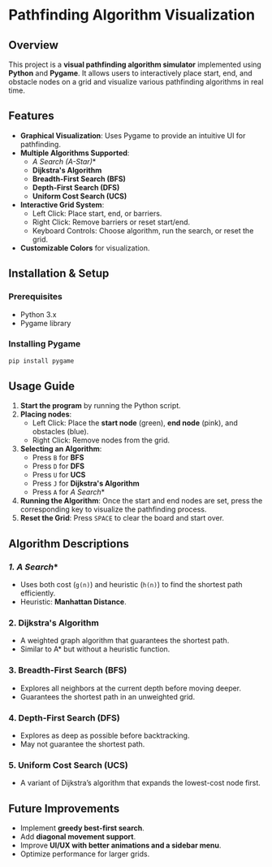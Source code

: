 # Pathfinding Algorithm Visualization

## Overview
This project is a **visual pathfinding algorithm simulator** implemented using **Python** and **Pygame**. It allows users to interactively place start, end, and obstacle nodes on a grid and visualize various pathfinding algorithms in real time.

## Features
- **Graphical Visualization**: Uses Pygame to provide an intuitive UI for pathfinding.
- **Multiple Algorithms Supported**:
  - **A* Search (A-Star)**
  - **Dijkstra's Algorithm**
  - **Breadth-First Search (BFS)**
  - **Depth-First Search (DFS)**
  - **Uniform Cost Search (UCS)**
- **Interactive Grid System**:
  - Left Click: Place start, end, or barriers.
  - Right Click: Remove barriers or reset start/end.
  - Keyboard Controls: Choose algorithm, run the search, or reset the grid.
- **Customizable Colors** for visualization.

## Installation & Setup
### **Prerequisites**
- Python 3.x
- Pygame library

### **Installing Pygame**
```sh
pip install pygame
```

## Usage Guide
1. **Start the program** by running the Python script.
2. **Placing nodes**:
   - Left Click: Place the **start node** (green), **end node** (pink), and obstacles (blue).
   - Right Click: Remove nodes from the grid.
3. **Selecting an Algorithm**:
   - Press `B` for **BFS**
   - Press `D` for **DFS**
   - Press `U` for **UCS**
   - Press `J` for **Dijkstra's Algorithm**
   - Press `A` for **A* Search**
4. **Running the Algorithm**: Once the start and end nodes are set, press the corresponding key to visualize the pathfinding process.
5. **Reset the Grid**: Press `SPACE` to clear the board and start over.


## Algorithm Descriptions
### **1. A* Search**
- Uses both cost (`g(n)`) and heuristic (`h(n)`) to find the shortest path efficiently.
- Heuristic: **Manhattan Distance**.

### **2. Dijkstra's Algorithm**
- A weighted graph algorithm that guarantees the shortest path.
- Similar to A* but without a heuristic function.

### **3. Breadth-First Search (BFS)**
- Explores all neighbors at the current depth before moving deeper.
- Guarantees the shortest path in an unweighted grid.

### **4. Depth-First Search (DFS)**
- Explores as deep as possible before backtracking.
- May not guarantee the shortest path.

### **5. Uniform Cost Search (UCS)**
- A variant of Dijkstra’s algorithm that expands the lowest-cost node first.

## Future Improvements
- Implement **greedy best-first search**.
- Add **diagonal movement support**.
- Improve **UI/UX with better animations and a sidebar menu**.
- Optimize performance for larger grids.
